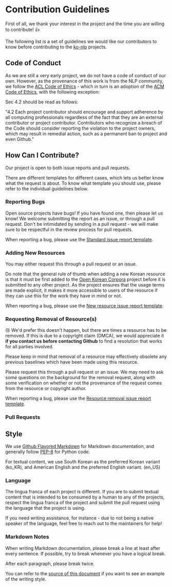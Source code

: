 # Contribution Guidelines

First of all,
we thank your interest in the project
and the time you are willing to contribute! :+1:

The following list is a set of guidelines
we would like our contributors to know
before contributing to the [ko-nlp](https://github.com/ko-nlp/) projects.

## Code of Conduct

As we are still a very early project,
we do not have a code of conduct of our own.
However, as the provenance of this work is from the NLP community,
we follow the [ACL Code of Ethics](https://www.aclweb.org/portal/content/acl-code-ethics) -
which in turn is an adoption of the [ACM Code of Ethics](https://www.acm.org/code-of-ethics),
with the following exception:

Sec 4.2 should be read as follows:

"4.2 Each project contributor should encourage and support adherence by all computing professionals regardless of the fact that they are an external contributor or project contributor. Contributors who recognize a breach of the Code should consider reporting the violation to the project owners, which may result in remedial action, such as a permanent ban to project and even Github."

## How Can I Contribute?

Our project is open to both issue reports and pull requests.

There are different templates for different cases,
which lets us better know what the request is about.
To know what template you should use,
please refer to the individual guidelines below.

### Reporting Bugs

Open source projects have bugs!
If you have found one,
then please let us know!
We welcome submitting the report as an issue,
or through a pull request.
Don't be intimidated by sending in a pull request -
we will make sure to be respectful in the review process for pull requests. 

When reporting a bug, please use the [Standard issue report template](#).

### Adding New Resources

You may either request this through a pull request or an issue.

Do note that the general rule of thumb
when adding a new Korean resource
is that it must be first added to
the [Open Korean Corpora](https://github.com/ko-nlp/Open-korean-corpora) project
before it is submitted to any other project.
As the project ensures that
the usage terms are made explicit,
it makes it more accessible to users of the resource 
if they can use this for the work they have in mind or not.

When reporting a bug, please use the [New resource issue report template](#).

### Requesting Removal of Resource(s)

:cry: We'd prefer this doesn't happen,
but there are times a resource has to be removed.
If this is due to a copyright claim (DMCA),
we would appreciate it
**if you contact us before contacting Github**
to find a resolution that works for all parties involved.

Please keep in mind that removal of a resource
may effectively obsolete any previous baselines
which have been made using this resource.

Please request this through a pull request or an issue.
We may need to ask some questions on the background for the removal request,
along with some verification
on whether or not the provenance of the request
comes from the resource or copyright author.

When reporting a bug, please use the [Resource removal issue report template](#).

### Pull Requests

## Style

We use [Github Flavored Markdown](https://github.github.com/gfm/) for Markdown documentation,
and generally follow [PEP-8](https://www.python.org/dev/peps/pep-0008/) for Python code.

For textual content,
we use South Korean as the preferred Korean variant (ko_KR),
and American English and the preferred English variant. (en_US)

### Language

The lingua franca of each project is different.
If you are to submit textual content
that is intended to be consumed by a human to any of the projects,
respect the lingua franca of the project
and submit the pull request using the language that the project is using.

If you need writing assistance,
for instance - due to not being a native speaker of the language,
feel free to reach out to the maintainers for help!

### Markdown Notes

When writing Markdown documentation,
please break a line at least after every sentence.
If possible, try to break
whenever you have a logical break.

After each paragraph, please break twice.

You can refer to the [source of this document](https://github.com/ko-nlp/Open-korean-corpora/raw/master/CONTRIBUTING.md)
if you want to see an example of the writing style.